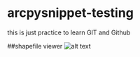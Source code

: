 # arcpysnippet-testing
this is just practice to learn GIT and Github

##shapefile viewer
![alt text](https://github.com/sanrajbhar/arcpysnippet-testing/blob/main/img_shapefileViewer.png)


